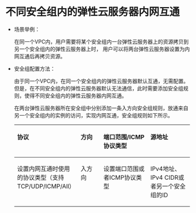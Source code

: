 # 不同安全组内的弹性云服务器内网互通<a name="SecurityGroup_0007"></a>

-   场景举例：

    在同一个VPC内，用户需要将某个安全组内一台弹性云服务器上的资源拷贝到另一个安全组内的弹性云服务器上时， 用户可以将两台弹性云服务器设置为内网互通后再拷贝资源。

-   安全组配置方法：

    由于同一个VPC内，在同一个安全组内的弹性云服务器默认互通，无需配置。但是，在不同安全组内的弹性云服务器默认无法通信，此时需要添加安全组规则，使得不同安全组内的弹性云服务器内网互通。

    在两台弹性云服务器所在安全组中分别添加一条入方向安全组规则，放通来自另一个安全组内的实例的访问，实现内网互通，安全组规则如下所示。

    <a name="table854766319358"></a>
    <table><thead align="left"><tr id="row2051403019358"><th class="cellrowborder" valign="top" width="26.677332266773323%" id="mcps1.1.5.1.1"><p id="p5102371419358"><a name="p5102371419358"></a><a name="p5102371419358"></a>协议</p>
    </th>
    <th class="cellrowborder" valign="top" width="15.01849815018498%" id="mcps1.1.5.1.2"><p id="p3928016319358"><a name="p3928016319358"></a><a name="p3928016319358"></a>方向</p>
    </th>
    <th class="cellrowborder" valign="top" width="30.03699630036996%" id="mcps1.1.5.1.3"><p id="p2415644494621"><a name="p2415644494621"></a><a name="p2415644494621"></a>端口范围/ICMP协议类型</p>
    </th>
    <th class="cellrowborder" valign="top" width="28.26717328267173%" id="mcps1.1.5.1.4"><p id="p1911210519358"><a name="p1911210519358"></a><a name="p1911210519358"></a>源地址</p>
    </th>
    </tr>
    </thead>
    <tbody><tr id="row3779122419358"><td class="cellrowborder" valign="top" width="26.677332266773323%" headers="mcps1.1.5.1.1 "><p id="p4119033619358"><a name="p4119033619358"></a><a name="p4119033619358"></a>设置内网互通时使用的协议类型（支持TCP/UDP/ICMP/All）</p>
    </td>
    <td class="cellrowborder" valign="top" width="15.01849815018498%" headers="mcps1.1.5.1.2 "><p id="p4808290419358"><a name="p4808290419358"></a><a name="p4808290419358"></a>入方向</p>
    </td>
    <td class="cellrowborder" valign="top" width="30.03699630036996%" headers="mcps1.1.5.1.3 "><p id="p4640703694621"><a name="p4640703694621"></a><a name="p4640703694621"></a>设置端口范围或者ICMP协议类型</p>
    </td>
    <td class="cellrowborder" valign="top" width="28.26717328267173%" headers="mcps1.1.5.1.4 "><p id="p6027368919358"><a name="p6027368919358"></a><a name="p6027368919358"></a>IPv4地址、IPv4 CIDR或者另一个安全组的ID</p>
    </td>
    </tr>
    </tbody>
    </table>


